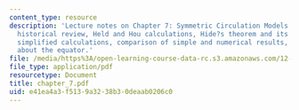 ```yaml
---
content_type: resource
description: 'Lecture notes on Chapter 7: Symmetric Circulation Models. Topics include
  historical review, Held and Hou calculations, Hide?s theorem and its application,
  simplified calculations, comparison of simple and numerical results, and asymmetry
  about the equator.'
file: /media/https%3A/open-learning-course-data-rc.s3.amazonaws.com/12-810-dynamics-of-the-atmosphere-spring-2008/e41ea4a3f5139a3238b30deaab0206c0_chapter_7.pdf
file_type: application/pdf
resourcetype: Document
title: chapter_7.pdf
uid: e41ea4a3-f513-9a32-38b3-0deaab0206c0
---
```

